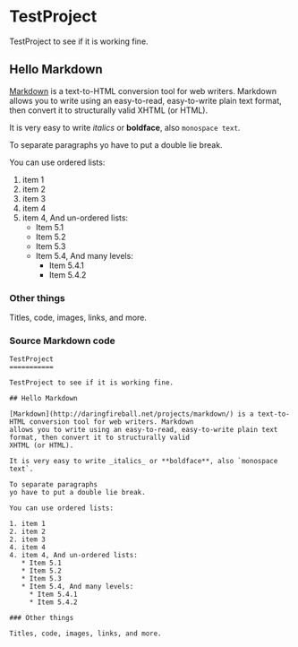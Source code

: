 TestProject
===========

TestProject to see if it is working fine.

## Hello Markdown

[Markdown](http://daringfireball.net/projects/markdown/) is a text-to-HTML conversion tool for web writers. Markdown 
allows you to write using an easy-to-read, easy-to-write plain text format, then convert it to structurally valid 
XHTML (or HTML).

It is very easy to write _italics_ or **boldface**, also `monospace text`.

To separate paragraphs 
yo have to put a double lie break.

You can use ordered lists:

1. item 1
2. item 2
2. item 3
4. item 4 
4. item 4, And un-ordered lists:
   * Item 5.1
   * Item 5.2
   * Item 5.3
   * Item 5.4, And many levels:
     * Item 5.4.1
     * Item 5.4.2

### Other things

Titles, code, images, links, and more.

### Source Markdown code

    TestProject
    ===========
    
    TestProject to see if it is working fine.
    
    ## Hello Markdown
    
    [Markdown](http://daringfireball.net/projects/markdown/) is a text-to-HTML conversion tool for web writers. Markdown 
    allows you to write using an easy-to-read, easy-to-write plain text format, then convert it to structurally valid 
    XHTML (or HTML).
    
    It is very easy to write _italics_ or **boldface**, also `monospace text`.
    
    To separate paragraphs 
    yo have to put a double lie break.
    
    You can use ordered lists:
    
    1. item 1
    2. item 2
    2. item 3
    4. item 4 
    4. item 4, And un-ordered lists:
       * Item 5.1
       * Item 5.2
       * Item 5.3
       * Item 5.4, And many levels:
         * Item 5.4.1
         * Item 5.4.2
    
    ### Other things
    
    Titles, code, images, links, and more.